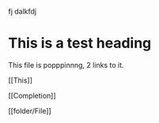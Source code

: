 fj dalkfdj

# This is a test heading


This file is popppinnng, 2 links to it. 

[[This]]

[[Completion]]

[[folder/File]]
